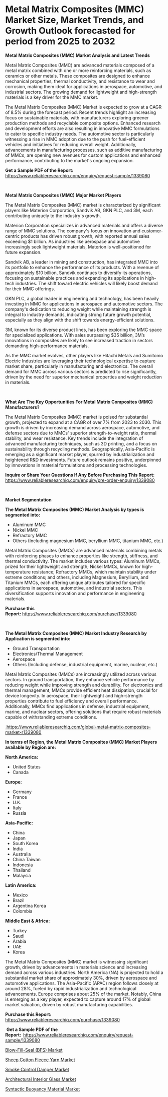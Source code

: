 <p><h1>Metal Matrix Composites (MMC) Market Size, Market Trends, and Growth Outlook forecasted for period from 2025 to 2032</h1></p><p><strong>Metal Matrix Composites (MMC) Market Analysis and Latest Trends</strong></p>
<p><p>Metal Matrix Composites (MMC) are advanced materials composed of a metal matrix combined with one or more reinforcing materials, such as ceramics or other metals. These composites are designed to enhance mechanical properties, thermal conductivity, and resistance to wear and corrosion, making them ideal for applications in aerospace, automotive, and industrial sectors. The growing demand for lightweight and high-strength materials is a key driver for the MMC market. </p><p>The Metal Matrix Composites (MMC) Market is expected to grow at a CAGR of 8.5% during the forecast period. Recent trends highlight an increasing focus on sustainable materials, with manufacturers exploring greener production methods and recyclable composite options. Enhanced research and development efforts are also resulting in innovative MMC formulations to cater to specific industry needs. The automotive sector is particularly witnessing a rise in MMC adoption due to the push for fuel-efficient vehicles and initiatives for reducing overall weight. Additionally, advancements in manufacturing processes, such as additive manufacturing of MMCs, are opening new avenues for custom applications and enhanced performance, contributing to the market's ongoing expansion.</p></p>
<p><strong>Get a Sample PDF of the Report:&nbsp;</strong> <a href="https://www.reliableresearchiq.com/enquiry/request-sample/1339080?utm_campaign=1129&utm_medium=2&utm_source=Github&utm_content=ia&utm_term=27032025&utm_id=metal-matrix-composites-mmc">https://www.reliableresearchiq.com/enquiry/request-sample/1339080</a></p>
<p>&nbsp;</p>
<p><strong>Metal Matrix Composites (MMC) Major Market Players</strong></p>
<p><p>The Metal Matrix Composites (MMC) market is characterized by significant players like Materion Corporation, Sandvik AB, GKN PLC, and 3M, each contributing uniquely to the industry's growth. </p><p>Materion Corporation specializes in advanced materials and offers a diverse range of MMC solutions. The company's focus on innovation and customer-centric products has driven robust growth, with reported annual sales exceeding $1 billion. As industries like aerospace and automotive increasingly seek lightweight materials, Materion is well-positioned for future expansion.</p><p>Sandvik AB, a leader in mining and construction, has integrated MMC into its portfolio to enhance the performance of its products. With a revenue of approximately $10 billion, Sandvik continues to diversify its operations, focusing on sustainable practices and expanding its applications in high-tech industries. The shift toward electric vehicles will likely boost demand for their MMC offerings.</p><p>GKN PLC, a global leader in engineering and technology, has been heavily investing in MMC for applications in aerospace and automotive sectors. The company's dedication to reducing weight while maintaining strength is integral to industry demands, indicating strong future growth potential, especially as they align with the shift towards energy-efficient solutions.</p><p>3M, known for its diverse product lines, has been exploring the MMC space for specialized applications. With sales surpassing $35 billion, 3M’s innovations in composites are likely to see increased traction in sectors demanding high-performance materials.</p><p>As the MMC market evolves, other players like Hitachi Metals and Sumitomo Electric Industries are leveraging their technological expertise to capture market share, particularly in manufacturing and electronics. The overall demand for MMC across various sectors is predicted to rise significantly, driven by the need for superior mechanical properties and weight reduction in materials.</p></p>
<p>&nbsp;</p>
<p><strong>What Are The Key Opportunities For Metal Matrix Composites (MMC) Manufacturers?</strong></p>
<p><p>The Metal Matrix Composites (MMC) market is poised for substantial growth, projected to expand at a CAGR of over 7% from 2023 to 2030. This growth is driven by increasing demand across aerospace, automotive, and defense sectors due to MMCs' superior strength-to-weight ratio, thermal stability, and wear resistance. Key trends include the integration of advanced manufacturing techniques, such as 3D printing, and a focus on sustainability through recycling methods. Geographically, Asia-Pacific is emerging as a significant market player, spurred by industrialization and heightened R&D investments. Future outlook remains positive, underpinned by innovations in material formulations and processing technologies.</p></p>
<p><strong>Inquire or Share Your Questions If Any Before Purchasing This Report:</strong> <a href="https://www.reliableresearchiq.com/enquiry/pre-order-enquiry/1339080?utm_campaign=1129&utm_medium=2&utm_source=Github&utm_content=ia&utm_term=27032025&utm_id=metal-matrix-composites-mmc">https://www.reliableresearchiq.com/enquiry/pre-order-enquiry/1339080</a></p>
<p>&nbsp;</p>
<p><strong>Market Segmentation</strong></p>
<p><strong>The Metal Matrix Composites (MMC) Market Analysis by types is segmented into:</strong></p>
<p><ul><li>Aluminum MMC</li><li>Nickel MMC</li><li>Refractory MMC</li><li>Others (Including magnesium MMC, beryllium MMC, titanium MMC, etc.)</li></ul></p>
<p><p>Metal Matrix Composites (MMCs) are advanced materials combining metals with reinforcing phases to enhance properties like strength, stiffness, and thermal conductivity. The market includes various types: Aluminum MMCs, prized for their lightweight and strength; Nickel MMCs, known for high-temperature resistance; Refractory MMCs, which maintain stability under extreme conditions; and others, including Magnesium, Beryllium, and Titanium MMCs, each offering unique attributes tailored for specific applications in aerospace, automotive, and industrial sectors. This diversification supports innovation and performance in engineering materials.</p></p>
<p><strong>Purchase this Report:&nbsp;</strong><a href="https://www.reliableresearchiq.com/purchase/1339080?utm_campaign=1129&utm_medium=2&utm_source=Github&utm_content=ia&utm_term=27032025&utm_id=metal-matrix-composites-mmc">https://www.reliableresearchiq.com/purchase/1339080</a></p>
<p>&nbsp;</p>
<p><strong>The Metal Matrix Composites (MMC) Market Industry Research by Application is segmented into:</strong></p>
<p><ul><li>Ground Transportation</li><li>Electronics/Thermal Management</li><li>Aerospace</li><li>Others (Including defense, industrial equipment, marine, nuclear, etc.)</li></ul></p>
<p><p>Metal Matrix Composites (MMCs) are increasingly utilized across various sectors. In ground transportation, they enhance vehicle performance by reducing weight while improving strength and durability. For electronics and thermal management, MMCs provide efficient heat dissipation, crucial for device longevity. In aerospace, their lightweight and high-strength properties contribute to fuel efficiency and overall performance. Additionally, MMCs find applications in defense, industrial equipment, marine, and nuclear sectors, offering solutions that require robust materials capable of withstanding extreme conditions.</p></p>
<p><a href="https://www.reliableresearchiq.com/global-metal-matrix-composites-market-r1339080?utm_campaign=1129&utm_medium=2&utm_source=Github&utm_content=ia&utm_term=27032025&utm_id=metal-matrix-composites-mmc">&nbsp;https://www.reliableresearchiq.com/global-metal-matrix-composites-market-r1339080</a></p>
<p><strong>In terms of Region, the Metal Matrix Composites (MMC) Market Players available by Region are:</strong></p>
<p>
    <p> <strong> North America: </strong>
        <ul>
            <li>United States</li>
            <li>Canada</li>
        </ul>
        </p> 
    <p> <strong> Europe: </strong>
        <ul>
            <li>Germany</li>
            <li>France</li>
            <li>U.K.</li>
            <li>Italy</li>
            <li>Russia</li>
        </ul>
        </p> 
    <p> <strong> Asia-Pacific: </strong>
        <ul>
            <li>China</li>
            <li>Japan</li>
            <li>South Korea</li>
            <li>India</li>
            <li>Australia</li>
            <li>China Taiwan</li>
            <li>Indonesia</li>
            <li>Thailand</li>
            <li>Malaysia</li>
        </ul>
        </p> 
    <p> <strong> Latin America: </strong>
        <ul>
            <li>Mexico</li>
            <li>Brazil</li>
            <li>Argentina Korea</li>
            <li>Colombia</li>
        </ul>
        </p> 
    <p> <strong> Middle East & Africa: </strong>
        <ul>
            <li>Turkey</li>
            <li>Saudi</li>
            <li>Arabia</li>
            <li>UAE</li>
            <li>Korea</li>
        </ul>
    </p>
    </p>
<p><p>The Metal Matrix Composites (MMC) market is witnessing significant growth, driven by advancements in materials science and increasing demand across various industries. North America (NA) is projected to hold a substantial market share of approximately 30%, driven by aerospace and automotive applications. The Asia-Pacific (APAC) region follows closely at around 28%, fueled by rapid industrialization and technological advancements. Europe comprises about 25% of the market. Notably, China is emerging as a key player, expected to capture around 17% of global market valuation, driven by robust manufacturing capabilities.</p></p>
<p><strong>Purchase this Report: </strong><a href="https://www.reliableresearchiq.com/purchase/1339080?utm_campaign=1129&utm_medium=2&utm_source=Github&utm_content=ia&utm_term=27032025&utm_id=metal-matrix-composites-mmc">https://www.reliableresearchiq.com/purchase/1339080</a></p>
<p>&nbsp;<strong>Get a Sample PDF of the Report:&nbsp;&nbsp;</strong><a href="https://www.reliableresearchiq.com/enquiry/request-sample/1339080?utm_campaign=1129&utm_medium=2&utm_source=Github&utm_content=ia&utm_term=27032025&utm_id=metal-matrix-composites-mmc">https://www.reliableresearchiq.com/enquiry/request-sample/1339080</a></p>
<p><strong></strong></p>
<p><p><a href="https://github.com/iwanesucices/Market-Research-Report-List-1/blob/main/blow-fill-seal-bfs-market.md?utm_campaign=1129&utm_medium=2&utm_source=Github&utm_content=ia&utm_term=27032025&utm_id=metal-matrix-composites-mmc">Blow-Fill-Seal (BFS) Market</a></p><p><a href="https://github.com/trenkkwasek84/Market-Research-Report-List-1/blob/main/sheep-cotton-fleece-yarn-market.md?utm_campaign=1129&utm_medium=2&utm_source=Github&utm_content=ia&utm_term=27032025&utm_id=metal-matrix-composites-mmc">Sheep Cotton Fleece Yarn Market</a></p><p><a href="https://github.com/sulvantomppa/Market-Research-Report-List-1/blob/main/smoke-control-damper-market.md?utm_campaign=1129&utm_medium=2&utm_source=Github&utm_content=ia&utm_term=27032025&utm_id=metal-matrix-composites-mmc">Smoke Control Damper Market</a></p><p><a href="https://github.com/snapetylerho/Market-Research-Report-List-1/blob/main/architectural-interior-glass-market.md?utm_campaign=1129&utm_medium=2&utm_source=Github&utm_content=ia&utm_term=27032025&utm_id=metal-matrix-composites-mmc">Architectural Interior Glass Market</a></p><p><a href="https://github.com/stunzkocotpv/Market-Research-Report-List-1/blob/main/syntactic-buoyancy-material-market.md?utm_campaign=1129&utm_medium=2&utm_source=Github&utm_content=ia&utm_term=27032025&utm_id=metal-matrix-composites-mmc">Syntactic Buoyancy Material Market</a></p></p>